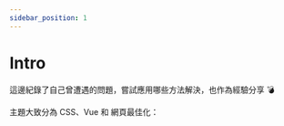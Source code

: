 ```yaml
---
sidebar_position: 1
---
```


#  Intro

這邊紀錄了自己曾遭遇的問題，嘗試應用哪些方法解決，也作為經驗分享 :bomb:

主題大致分為 CSS、Vue 和 網頁最佳化：